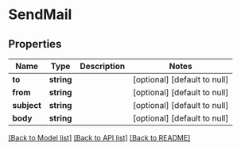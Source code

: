 # SendMail

## Properties
Name | Type | Description | Notes
------------ | ------------- | ------------- | -------------
**to** | **string** |  | [optional] [default to null]
**from** | **string** |  | [optional] [default to null]
**subject** | **string** |  | [optional] [default to null]
**body** | **string** |  | [optional] [default to null]

[[Back to Model list]](../README.md#documentation-for-models) [[Back to API list]](../README.md#documentation-for-api-endpoints) [[Back to README]](../README.md)


